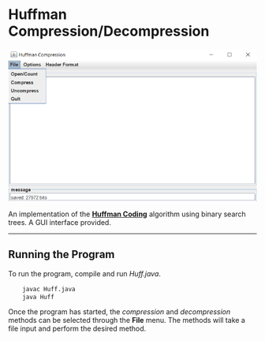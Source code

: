 # Huffman Compression/Decompression

![Program GUI](./program.png)

An implementation of the [**Huffman Coding**](https://en.wikipedia.org/wiki/Huffman_coding) algorithm using binary search trees. A GUI interface provided.

----

## Running the Program

To run the program, compile and run *Huff.java*.

```
    javac Huff.java
    java Huff
```

Once the program has started, the *compression* and *decompression* methods can be selected through the **File** menu. The methods will take a file input and perform the desired method.